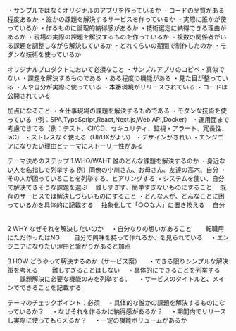 ・サンプルではなくオリジナルのアプリを作っているか
・コードの品質がある程度あるか
・誰かの課題を解決するサービスを作っているか
・実際に誰かが使っているか
・作るものに論理的納得感があるか
・技術選定に納得できる理由があるか
・現場の実際の課題を解決するものを作っているか
・複数の関係者がいる課題を調整しながら解決しているか
・どれくらいの期間で制作したのか
・モダンな技術を使っているか

オリジナルプロダクトにおいて必須なこと
・サンプルアプリのコピペ・真似でない
・課題を解決するものである
・ある程度の機能がある
・見た目が整っている
・人や自分が実際に使っている
・本番環境がリリースされている
・コードは公開されている

加点になること
・☆仕事現場の課題を解決するものである
・モダンな技術を使っている（例：SPA,TypeScript,React,Next.js,Web API,Docker）
・運用面まで考慮できてる（例：テスト、CI/CD、セキュリティ、監視・アラート、冗長性、laC）
・ストレスなく使える（UI/UXがよい）
・デザインがきれい
・エンジニアになりたい理由とテーマにストーリー性がある

テーマ決めのステップ
1 WHO/WAHT 誰のどんな課題を解決するのか
  ・身近ない人を名指しで列挙する
  例）同僚の小川さん、お母さん、友達の高木、自分
  ・その人が困っていることを列挙する、ヒアリングする
  ・システムを使い、自分で解決できそうな課題を選ぶ
  　難しすぎず、簡単すぎないものにすること
  　既存のサービスでは解決しづらいものにすること
  ・どんな人が、どんなことに困っているかを具体的に記載する
  　抽象化して「○○な人」に置き換える
　自分
　　

2 WHY なぜそれを解決したいのか
　・自分なりの想いがあること
　　転職用にただ作ったはNG
　　自分で興味を持って作れるか、を見られている
　・エンジニアになりたい理由と繋がりがあると加点

3 HOW どうやって解決するのか（サービス案）
　・できる限りシンプルな解決策を考える
　　難しすぎることはしない
　・具体的にできることを列挙する
　　課題解決に必要な機能のみを列挙する。
　・サービスのタイトルと、メインでできることを記載する

テーマのチェックポイント：必須
　・具体的な誰かの課題を解決するものになっているか？
　・なぜそれを作るかに納得感があるか？
　・期間内でリリースし実際に使ってもらえるか？
　・一定の機能ボリュームがあるか

